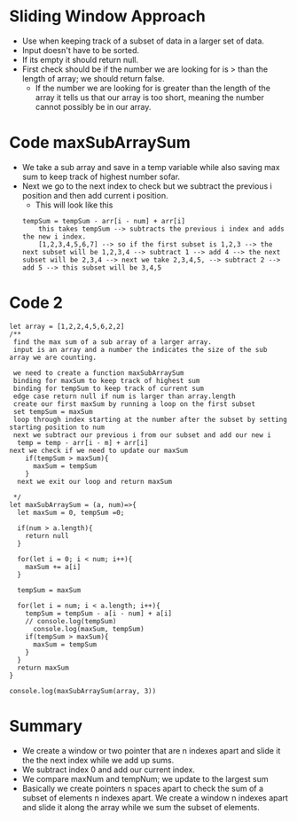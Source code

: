 # Sliding Window Approach
- Use when keeping track of a subset of data in a larger set of data.
- Input doesn't have to be sorted.
- If its empty it should return null.
- First check should be if the number we are looking for is > than the length of array; we should return false.
    - If the number we are looking for is greater than the length of the array it tells us that our array is too short, meaning the number cannot possibly be in our array.

# Code maxSubArraySum
- We take a sub array and save in a temp variable while also saving max sum to keep track of highest number sofar.
- Next we go to the next index to check but we subtract the previous i position and then add current i position.
    - This will look like this
    ```
    tempSum = tempSum - arr[i - num] + arr[i]
        this takes tempSum --> subtracts the previous i index and adds the new i index.
        [1,2,3,4,5,6,7] --> so if the first subset is 1,2,3 --> the next subset will be 1,2,3,4 --> subtract 1 --> add 4 --> the next subset will be 2,3,4 --> next we take 2,3,4,5, --> subtract 2 --> add 5 --> this subset will be 3,4,5
    ```

# Code 2
```
let array = [1,2,2,4,5,6,2,2]
/**
 find the max sum of a sub array of a larger array. 
 input is an array and a number the indicates the size of the sub array we are counting.

 we need to create a function maxSubArraySum
 binding for maxSum to keep track of highest sum
 binding for tempSum to keep track of current sum
 edge case return null if num is larger than array.length
 create our first maxSum by running a loop on the first subset
 set tempSum = maxSum
 loop through index starting at the number after the subset by setting starting position to num
 next we subtract our previous i from our subset and add our new i
  temp = temp - arr[i - m] + arr[i]
next we check if we need to update our maxSum
    if(tempSum > maxSum){
      maxSum = tempSum
    }
  next we exit our loop and return maxSum

 */
let maxSubArraySum = (a, num)=>{
  let maxSum = 0, tempSum =0;

  if(num > a.length){
    return null
  }

  for(let i = 0; i < num; i++){
    maxSum += a[i]
  }

  tempSum = maxSum

  for(let i = num; i < a.length; i++){
    tempSum = tempSum - a[i - num] + a[i]
    // console.log(tempSum)
      console.log(maxSum, tempSum)
    if(tempSum > maxSum){
      maxSum = tempSum
    }
  }
  return maxSum
}

console.log(maxSubArraySum(array, 3))
```

# Summary
- We create a window or two pointer that are n indexes apart and slide it the the next index while we add up sums.
- We subtract index 0 and add our current index.
- We compare maxNum and tempNum; we update to the largest sum
- Basically we create pointers n spaces apart to check the sum of a subset of elements n indexes apart. We create a window n indexes apart and slide it along the array while we sum the subset of elements.